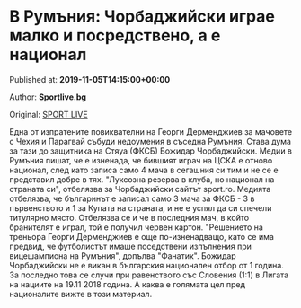 
# В Румъния: Чорбаджийски играе малко и посредствено, а е национал

Published at: **2019-11-05T14:15:00+00:00**

Author: **Sportlive.bg**

Original: [SPORT LIVE](https://www.sportlive.bg/bgfootball/national-team/v-rumyniq-chorbadzhijski-igrae-malko-i-posredstveno-a-e-nacional-1402948.html)

Една от изпратените повиквателни на Георги Дерменджиев за мачовете с Чехия и Парагвай събуди недоумения в съседна Румъния. Става дума за тази до защитника на Стяуа (ФКСБ) Божидар Чорбаджийски. Медии в Румъния пишат, че е изненада, че бившият играч на ЦСКА е отново национал, след като записа само 4 мача в сегашния си тим и не се е представил добре в тях.
"Луксозна резерва в клуба, но национал на страната си", отбелязва за Чорбаджийски сайтът sport.ro. Медията отбелязва, че българинът е записал само 3 мача за ФКСБ - 3 в първенството и 1 за Купата на страната, и не е успял да си спечели титулярно място. Отбелязва се и че в последния мач, в който бранителят е играл, той е получил червен картон.
"Решението на треньора Георги Дерменджиев е още по-изненадващо, като се има предвид, че футболистът имаше поседствени изпълнения при вицешампиона на Румъния", допълва "Фанатик". Божидар Чорбаджийски не е викан в българския национален отбор от 1 година. За последно това се случи при равенството със Словения (1:1) в Лигата на нациите на 19.11 2018 година. А каква е голямата цел пред националите вижте в този материал. 
